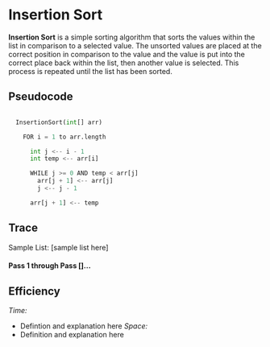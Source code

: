 # Insertion Sort

**Insertion Sort** is a simple sorting algorithm that sorts the values within the list in comparison to a selected value. The unsorted values are placed at the correct position in comparison to the value and the value is put into the correct place back within the list, then another value is selected. This process is repeated until the list has been sorted.

## Pseudocode

```python

  InsertionSort(int[] arr)

    FOR i = 1 to arr.length

      int j <-- i - 1
      int temp <-- arr[i]

      WHILE j >= 0 AND temp < arr[j]
        arr[j + 1] <-- arr[j]
        j <-- j - 1

      arr[j + 1] <-- temp

```

## Trace

Sample List: [sample list here]

#### Pass 1 through Pass []...

## Efficiency

*Time:*
- Defintion and explanation here
*Space:*
- Definition and explanation here
